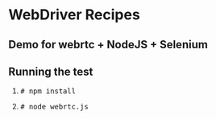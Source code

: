 # WebDriver Recipes

<h2>Demo for webrtc + NodeJS + Selenium</h2>

<h2>Running the test</h2>
<ol>
    <li>
	<pre># npm install</pre>
    </li>
    <li>
	<pre># node webrtc.js</pre>
    </li>
</ol>
    

